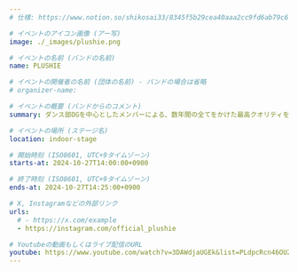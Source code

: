 ```yaml
---
# 仕様: https://www.notion.so/shikosai33/8345f5b29cea40aaa2cc9fd6ab79c6a6?pvs=4#9ae1134163bc41fca64fb5161acf4e19

# イベントのアイコン画像 (アー写)
image: ./_images/plushie.png

# イベントの名前 (バンドの名前)
name: PLUSHIE

# イベントの開催者の名前 (団体の名前) - バンドの場合は省略
# organizer-name:

# イベントの概要 (バンドからのコメント)
summary: ダンス部OGを中心としたメンバーによる、数年間の全てをかけた最高クオリティを保証するダンスパフォーマンスです 現地に来れない方にも楽しんでいただけるステージの生配信も準備中です！詳細は公式SNSへ @official_plushie

# イベントの場所 (ステージ名)
location: indoor-stage

# 開始時刻 (ISO8601, UTC+9タイムゾーン)
starts-at: 2024-10-27T14:00:00+0900

# 終了時刻 (ISO8601, UTC+9タイムゾーン)
ends-at: 2024-10-27T14:25:00+0900

# X, Instagramなどの外部リンク
urls:
  # - https://x.com/example
  - https://instagram.com/official_plushie

# Youtubeの動画もしくはライブ配信のURL
youtube: https://www.youtube.com/watch?v=3DAWdjaUGEk&list=PLdpcRcn46OU2jYBH1avFa-3bWXt__99Sj&index=2
---
```

